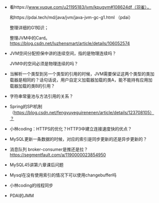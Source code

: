 - 看https://www.yuque.com/u21195183/jvm/kpugvm#108624df（羽雀），

  和https://pdai.tech/md/java/jvm/java-jvm-gc-g1.html （pdai）

  整理详细的G1知识；

  整理JVM中的Card。https://blog.csdn.net/luzhensmart/article/details/106052574



- JVM空间分配担保中讲的连续空间，指的是物理连续吗？

  JVM中的空间必须是物理连续的吗？



- 当解析一个类型到另一个类型的引用的时候，JVM需要保证这两个类型的类加载器是相同的？话句话说，用户自定义加载器加载的类A，能不能持有应用加载器加载的类B的引用？



- 字符串常量池与方法引用的关系？



- Spring的SPI机制（https://blog.csdn.net/fengyuyeguirenenen/article/details/123708105）？



- 小林coding：HTTPS的优化？HTTP3中建立连接速度快的优点？

  

- MySQL更新一条数据的时候，对应的索引是同步更新的还是异步更新的？


- 消息队列 broker-consumer是推还是拉？https://segmentfault.com/a/1190000023854950


- MySQL45讲第六章课后问题



- Mysql在没有使用索引的情况下可以使用changebuffer吗



- 小林coding的线程同步



- PDAI的JMM
